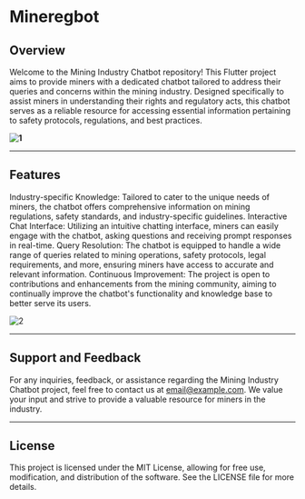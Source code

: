 # Mineregbot

## Overview
Welcome to the Mining Industry Chatbot repository! This Flutter project aims to provide miners with a dedicated chatbot tailored to address their queries and concerns within the mining industry. Designed specifically to assist miners in understanding their rights and regulatory acts, this chatbot serves as a reliable resource for accessing essential information pertaining to safety protocols, regulations, and best practices.

**![1](https://github.com/mehravarun666/MineregBot/assets/108194170/bbe097a1-d783-4664-93fe-d85eed0cf93d)**

***

## Features
Industry-specific Knowledge: Tailored to cater to the unique needs of miners, the chatbot offers comprehensive information on mining regulations, safety standards, and industry-specific guidelines.
Interactive Chat Interface: Utilizing an intuitive chatting interface, miners can easily engage with the chatbot, asking questions and receiving prompt responses in real-time.
Query Resolution: The chatbot is equipped to handle a wide range of queries related to mining operations, safety protocols, legal requirements, and more, ensuring miners have access to accurate and relevant information.
Continuous Improvement: The project is open to contributions and enhancements from the mining community, aiming to continually improve the chatbot's functionality and knowledge base to better serve its users.

![2](https://github.com/mehravarun666/MineregBot/assets/108194170/89aaf4a2-01d1-440f-97f5-c3c2bab30a02)

***
## Support and Feedback
For any inquiries, feedback, or assistance regarding the Mining Industry Chatbot project, feel free to contact us at email@example.com. We value your input and strive to provide a valuable resource for miners in the industry.
***
## License
This project is licensed under the MIT License, allowing for free use, modification, and distribution of the software. See the LICENSE file for more details.
